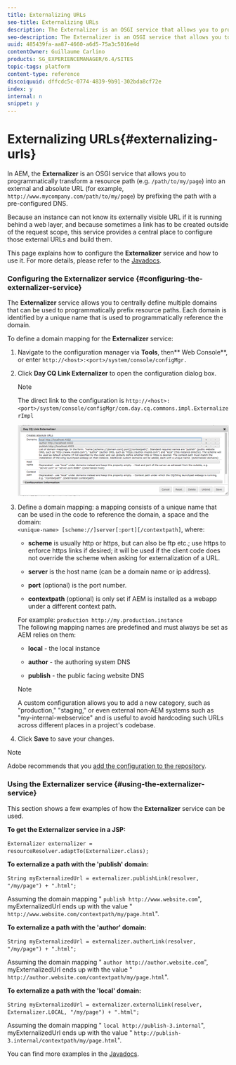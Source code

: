 ```yaml
---
title: Externalizing URLs
seo-title: Externalizing URLs
description: The Externalizer is an OSGI service that allows you to programmatically transform a resource path into an external and absolute URL
seo-description: The Externalizer is an OSGI service that allows you to programmatically transform a resource path into an external and absolute URL
uuid: 485439fa-aa87-4660-a6d5-75a3c5016e4d
contentOwner: Guillaume Carlino
products: SG_EXPERIENCEMANAGER/6.4/SITES
topic-tags: platform
content-type: reference
discoiquuid: dffcdc5c-0774-4839-9b91-302bda8cf72e
index: y
internal: n
snippet: y
---
```


# Externalizing URLs{#externalizing-urls}

In AEM, the **Externalizer** is an OSGI service that allows you to programmatically transform a resource path (e.g. `/path/to/my/page`) into an external and absolute URL (for example, `http://www.mycompany.com/path/to/my/page`) by prefixing the path with a pre-configured DNS.

Because an instance can not know its externally visible URL if it is running behind a web layer, and because sometimes a link has to be created outside of the request scope, this service provides a central place to configure those external URLs and build them.

This page explains how to configure the **Externalizer** service and how to use it. For more details, please refer to the [Javadocs](/sites/developing/using/reference-materials/javadoc/com/day/cq/commons/Externalizer.md).

### Configuring the Externalizer service {#configuring-the-externalizer-service}

The **Externalizer** service allows you to centrally define multiple domains that can be used to programmatically prefix resource paths. Each domain is identified by a unique name that is used to programmatically reference the domain.

To define a domain mapping for the **Externalizer** service:

1. Navigate to the configuration manager via **Tools**, then** Web Console**, or enter `http://<host>:<port>/system/console/configMgr.`
1. Click **Day CQ Link Externalizer** to open the configuration dialog box.

   >[!NOTE]
   >
   >The direct link to the configuration is `http://<host>:<port>/system/console/configMgr/com.day.cq.commons.impl.ExternalizerImpl`

   ![](assets/chlimage_1-44.png)

1. Define a domain mapping: a mapping consists of a unique name that can be used in the code to reference the domain, a space and the domain:  
   `<unique-name> [scheme://]server[:port][/contextpath]`, where:

    * **scheme** is usually http or https, but can also be ftp etc.; use https to enforce https links if desired; it will be used if the client code does not override the scheme when asking for externalization of a URL.  
    
    * **server** is the host name (can be a domain name or ip address).  
    
    * **port** (optional) is the port number.  
    
    * **contextpath** (optional) is only set if AEM is installed as a webapp under a different context path.

   For example: `production http://my.production.instance`  
   The following mapping names are predefined and must always be set as AEM relies on them:

    * **local** - the local instance
    * **author** - the authoring system DNS  
    
    * **publish** - the public facing website DNS

   >[!NOTE]
   >
   >A custom configuration allows you to add a new category, such as "production," "staging," or even external non-AEM systems such as "my-internal-webservice" and is useful to avoid hardcoding such URLs across different places in a project's codebase.

1. Click **Save** to save your changes.

>[!NOTE]
>
>Adobe recommends that you [add the configuration to the repository](../../../sites/deploying/using/configuring.md#addinganewconfigurationtotherepository).

### Using the Externalizer service {#using-the-externalizer-service}

This section shows a few examples of how the **Externalizer** service can be used.

**To get the Externalizer service in a JSP:**

`Externalizer externalizer = resourceResolver.adaptTo(Externalizer.class);`

**To externalize a path with the 'publish' domain:**

`String myExternalizedUrl = externalizer.publishLink(resolver, "/my/page") + ".html";`

Assuming the domain mapping " `publish http://www.website.com`", myExternalizedUrl ends up with the value " `http://www.website.com/contextpath/my/page.html`".

**To externalize a path with the 'author' domain:**

`String myExternalizedUrl = externalizer.authorLink(resolver, "/my/page") + ".html";`

Assuming the domain mapping " `author http://author.website.com`", myExternalizedUrl ends up with the value " `http://author.website.com/contextpath/my/page.html`".

**To externalize a path with the 'local' domain:**

`String myExternalizedUrl = externalizer.externalLink(resolver, Externalizer.LOCAL, "/my/page") + ".html";`

Assuming the domain mapping " `local http://publish-3.internal`", myExternalizedUrl ends up with the value " `http://publish-3.internal/contextpath/my/page.html`".

You can find more examples in the [Javadocs](/sites/developing/using/reference-materials/javadoc/com/day/cq/commons/Externalizer.md).
